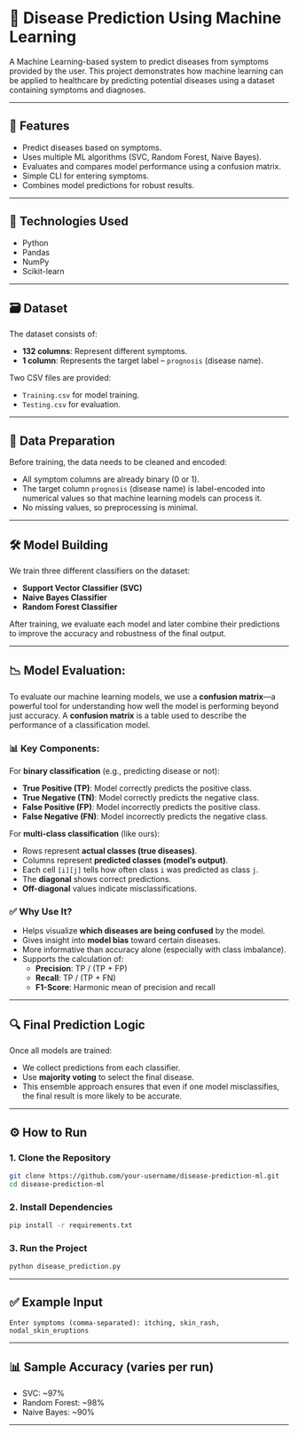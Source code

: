 # 🧠 Disease Prediction Using Machine Learning

A Machine Learning-based system to predict diseases from symptoms provided by the user. This project demonstrates how machine learning can be applied to healthcare by predicting potential diseases using a dataset containing symptoms and diagnoses.

---

## 🚀 Features

- Predict diseases based on symptoms.
- Uses multiple ML algorithms (SVC, Random Forest, Naive Bayes).
- Evaluates and compares model performance using a confusion matrix.
- Simple CLI for entering symptoms.
- Combines model predictions for robust results.

---

## 🧰 Technologies Used

- Python
- Pandas
- NumPy
- Scikit-learn

---

## 🗃️ Dataset

The dataset consists of:
- **132 columns**: Represent different symptoms.
- **1 column**: Represents the target label – `prognosis` (disease name).

Two CSV files are provided:
- `Training.csv` for model training.
- `Testing.csv` for evaluation.

---

## 🧼 Data Preparation

Before training, the data needs to be cleaned and encoded:

- All symptom columns are already binary (0 or 1).
- The target column `prognosis` (disease name) is label-encoded into numerical values so that machine learning models can process it.
- No missing values, so preprocessing is minimal.

---

## 🛠️ Model Building

We train three different classifiers on the dataset:

- **Support Vector Classifier (SVC)**
- **Naive Bayes Classifier**
- **Random Forest Classifier**

After training, we evaluate each model and later combine their predictions to improve the accuracy and robustness of the final output.

---



## 📉 Model Evaluation:

To evaluate our machine learning models, we use a **confusion matrix**—a powerful tool for understanding how well the model is performing beyond just accuracy.
A **confusion matrix** is a table used to describe the performance of a classification model.



### 📊 Key Components:

For **binary classification** (e.g., predicting disease or not):

- **True Positive (TP)**: Model correctly predicts the positive class.
- **True Negative (TN)**: Model correctly predicts the negative class.
- **False Positive (FP)**: Model incorrectly predicts the positive class.
- **False Negative (FN)**: Model incorrectly predicts the negative class.

For **multi-class classification** (like ours):

- Rows represent **actual classes (true diseases)**.
- Columns represent **predicted classes (model’s output)**.
- Each cell `[i][j]` tells how often class `i` was predicted as class `j`.
- The **diagonal** shows correct predictions.
- **Off-diagonal** values indicate misclassifications.


### ✅ Why Use It?

- Helps visualize **which diseases are being confused** by the model.
- Gives insight into **model bias** toward certain diseases.
- More informative than accuracy alone (especially with class imbalance).
- Supports the calculation of:
  - **Precision**: TP / (TP + FP)
  - **Recall**: TP / (TP + FN)
  - **F1-Score**: Harmonic mean of precision and recall

---

## 🔍 Final Prediction Logic

Once all models are trained:

- We collect predictions from each classifier.
- Use **majority voting** to select the final disease.
- This ensemble approach ensures that even if one model misclassifies, the final result is more likely to be accurate.

---

## ⚙️ How to Run

### 1. Clone the Repository

```bash
git clone https://github.com/your-username/disease-prediction-ml.git
cd disease-prediction-ml
```

### 2. Install Dependencies

```bash
pip install -r requirements.txt
```

### 3. Run the Project

```bash
python disease_prediction.py
```

---

## ✅ Example Input

```text
Enter symptoms (comma-separated): itching, skin_rash, nodal_skin_eruptions
```

---

## 📊 Sample Accuracy (varies per run)

- SVC: ~97%
- Random Forest: ~98%
- Naive Bayes: ~90%

---
